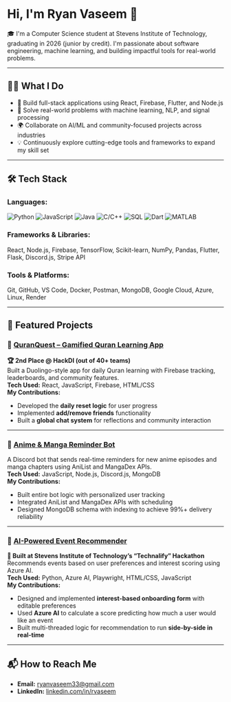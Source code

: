 # Hi, I'm Ryan Vaseem 👋

🎓 I'm a Computer Science student at Stevens Institute of Technology, graduating in 2026 (junior by credit). I'm passionate about software engineering, machine learning, and building impactful tools for real-world problems.  

---

## 👨‍💻 What I Do

- 🚀 Build full-stack applications using React, Firebase, Flutter, and Node.js
- 🤖 Solve real-world problems with machine learning, NLP, and signal processing
- 🌍 Collaborate on AI/ML and community-focused projects across industries
- 💡 Continuously explore cutting-edge tools and frameworks to expand my skill set

---

## 🛠️ Tech Stack

### Languages:
![Python](https://img.shields.io/badge/-Python-blue?style=flat-square&logo=python)
![JavaScript](https://img.shields.io/badge/-JavaScript-yellow?style=flat-square&logo=javascript)
![Java](https://img.shields.io/badge/-Java-orange?style=flat-square&logo=java)
![C/C++](https://img.shields.io/badge/-C/C++-blue?style=flat-square&logo=c)
![SQL](https://img.shields.io/badge/-SQL-lightgrey?style=flat-square&logo=mysql)
![Dart](https://img.shields.io/badge/-Dart-blue?style=flat-square&logo=dart)
![MATLAB](https://img.shields.io/badge/-MATLAB-orange?style=flat-square&logo=mathworks)

### Frameworks & Libraries:
React, Node.js, Firebase, TensorFlow, Scikit-learn, NumPy, Pandas, Flutter, Flask, Discord.js, Stripe API

### Tools & Platforms:
Git, GitHub, VS Code, Docker, Postman, MongoDB, Google Cloud, Azure, Linux, Render

---

## 📌 Featured Projects

### 🔹 [QuranQuest – Gamified Quran Learning App](https://github.com/Ayan-Mahmood/HackDI)  
**🏆 2nd Place @ HackDI (out of 40+ teams)**  
Built a Duolingo-style app for daily Quran learning with Firebase tracking, leaderboards, and community features.  
**Tech Used:** React, JavaScript, Firebase, HTML/CSS  
**My Contributions:**  
- Developed the **daily reset logic** for user progress  
- Implemented **add/remove friends** functionality  
- Built a **global chat system** for reflections and community interaction  

---

### 🔹 [Anime & Manga Reminder Bot](https://github.com/RyanVaseem/discord-bot-)  
A Discord bot that sends real-time reminders for new anime episodes and manga chapters using AniList and MangaDex APIs.  
**Tech Used:** JavaScript, Node.js, Discord.js, MongoDB  
**My Contributions:**  
- Built entire bot logic with personalized user tracking  
- Integrated AniList and MangaDex APIs with scheduling  
- Designed MongoDB schema with indexing to achieve 99%+ delivery reliability  

---

### 🔹 [AI-Powered Event Recommender](https://github.com/JadenF5/Team-Lost-)  
**🏁 Built at Stevens Institute of Technology’s “Technalify” Hackathon**  
Recommends events based on user preferences and interest scoring using Azure AI.  
**Tech Used:** Python, Azure AI, Playwright, HTML/CSS, JavaScript  
**My Contributions:**  
- Designed and implemented **interest-based onboarding form** with editable preferences  
- Used **Azure AI** to calculate a score predicting how much a user would like an event  
- Built multi-threaded logic for recommendation to run **side-by-side in real-time**  

---


## 📬 How to Reach Me

- **Email:** [ryanvaseem33@gmail.com](mailto:ryanvaseem33@gmail.com)  
- **LinkedIn:** [linkedin.com/in/rvaseem](https://linkedin.com/in/rvaseem)

